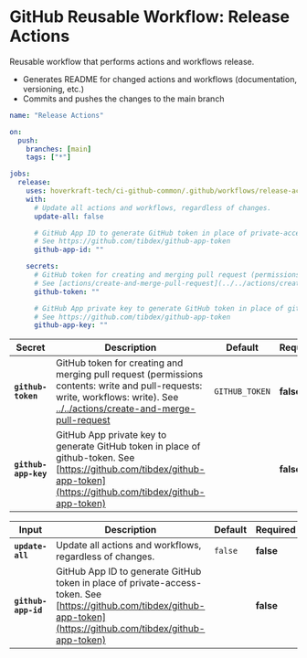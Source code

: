 <!-- start title -->

# GitHub Reusable Workflow: Release Actions

<!-- end title -->
<!-- start description -->

Reusable workflow that performs actions and workflows release.

- Generates README for changed actions and workflows (documentation, versioning, etc.)
- Commits and pushes the changes to the main branch

<!-- end description -->
<!-- start contents -->
<!-- end contents -->
<!-- start usage -->

```yaml
name: "Release Actions"

on:
  push:
    branches: [main]
    tags: ["*"]

jobs:
  release:
    uses: hoverkraft-tech/ci-github-common/.github/workflows/release-actions.yml@0.7.3
    with:
      # Update all actions and workflows, regardless of changes.
      update-all: false

      # GitHub App ID to generate GitHub token in place of private-access-token.
      # See https://github.com/tibdex/github-app-token
      github-app-id: ""

    secrets:
      # GitHub token for creating and merging pull request (permissions contents: write and pull-requests: write, workflows: write).
      # See [actions/create-and-merge-pull-request](../../actions/create-and-merge-pull-request)
      github-token: ""

      # GitHub App private key to generate GitHub token in place of github-token.
      # See https://github.com/tibdex/github-app-token
      github-app-key: ""
```

<!-- end usage -->
<!-- start secrets -->

| **Secret**                      | **Description**                                                                                                                                                                                                             | **Default**               | **Required** |
| ------------------------------- | --------------------------------------------------------------------------------------------------------------------------------------------------------------------------------------------------------------------------- | ------------------------- | ------------ |
| **<code>github-token</code>**   | GitHub token for creating and merging pull request (permissions contents: write and pull-requests: write, workflows: write). See [../../actions/create-and-merge-pull-request](../../actions/create-and-merge-pull-request) | <code>GITHUB_TOKEN</code> | **false**    |
| **<code>github-app-key</code>** | GitHub App private key to generate GitHub token in place of github-token. See [https://github.com/tibdex/github-app-token](https://github.com/tibdex/github-app-token)                                                      | <code></code>             | **false**    |

<!-- end secrets -->
<!-- start inputs -->

| **Input**                      | **Description**                                                                                                                                                       | **Default**        | **Required** |
| ------------------------------ | --------------------------------------------------------------------------------------------------------------------------------------------------------------------- | ------------------ | ------------ |
| **<code>update-all</code>**    | Update all actions and workflows, regardless of changes.                                                                                                              | <code>false</code> | **false**    |
| **<code>github-app-id</code>** | GitHub App ID to generate GitHub token in place of private-access-token. See [https://github.com/tibdex/github-app-token](https://github.com/tibdex/github-app-token) | <code></code>      | **false**    |

<!-- end inputs -->

<!-- start outputs -->
<!-- end outputs -->
<!-- start [.github/ghadocs/examples/] -->
<!-- end [.github/ghadocs/examples/] -->
